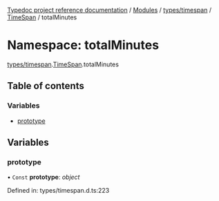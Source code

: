 [Typedoc project reference documentation](../README.md) / [Modules](../modules.md) / [types/timespan](types_timespan.md) / [TimeSpan](types_timespan.timespan.md) / totalMinutes

# Namespace: totalMinutes

[types/timespan](types_timespan.md).[TimeSpan](types_timespan.timespan.md).totalMinutes

## Table of contents

### Variables

- [prototype](types_timespan.timespan.totalminutes.md#prototype)

## Variables

### prototype

• `Const` **prototype**: *object*

Defined in: types/timespan.d.ts:223

